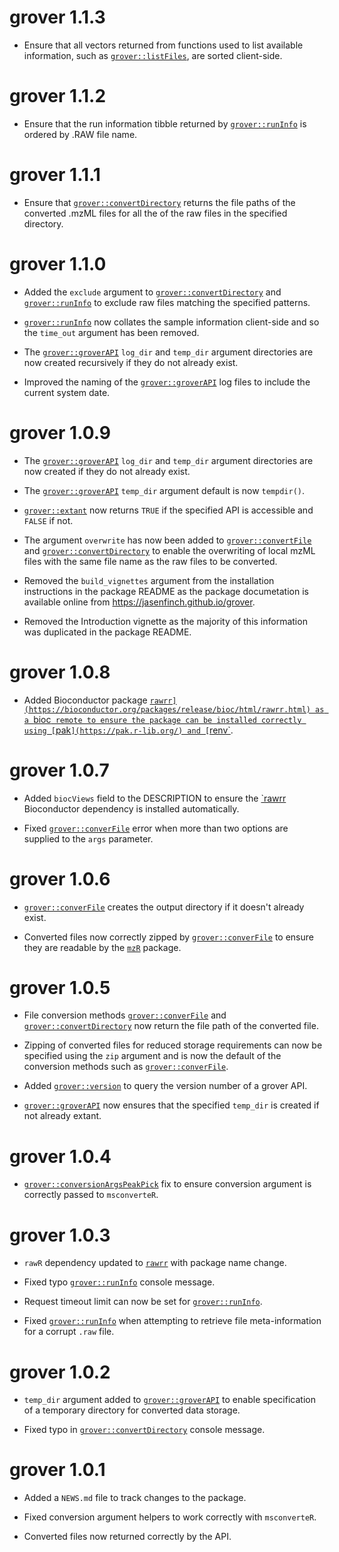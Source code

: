 # grover 1.1.3

* Ensure that all vectors returned from functions used to list available information, such as [`grover::listFiles`](https://jasenfinch.github.io/grover/reference/list.html), are sorted client-side.

# grover 1.1.2

* Ensure that the run information tibble returned by [`grover::runInfo`](https://jasenfinch.github.io/grover/reference/info.html) is ordered by .RAW file name.

# grover 1.1.1

* Ensure that [`grover::convertDirectory`](https://jasenfinch.github.io/grover/reference/convert.html) returns the file paths of the converted .mzML files for all the of the raw files in the specified directory.

# grover 1.1.0

* Added the `exclude` argument to [`grover::convertDirectory`](https://jasenfinch.github.io/grover/reference/convert.html) and [`grover::runInfo`](https://jasenfinch.github.io/grover/reference/info.html) to exclude raw files matching the specified patterns.

* [`grover::runInfo`](https://jasenfinch.github.io/grover/reference/info.html) now collates the sample information client-side and so the `time_out` argument has been removed.

* The [`grover::groverAPI`](https://jasenfinch.github.io/grover/reference/groverAPI.html) `log_dir` and `temp_dir` argument directories are now created recursively if they do not already exist.

* Improved the naming of the [`grover::groverAPI`](https://jasenfinch.github.io/grover/reference/groverAPI.html) log files to include the current system date.

# grover 1.0.9

* The [`grover::groverAPI`](https://jasenfinch.github.io/grover/reference/groverAPI.html) `log_dir` and `temp_dir` argument directories are now created if they do not already exist.

* The [`grover::groverAPI`](https://jasenfinch.github.io/grover/reference/groverAPI.html) `temp_dir` argument default is now `tempdir()`. 

* [`grover::extant`](https://jasenfinch.github.io/grover/reference/extant.html) now returns `TRUE` if the specified API is accessible and `FALSE` if not.

* The argument `overwrite` has now been added to [`grover::convertFile`](https://jasenfinch.github.io/grover/reference/convert.html) and [`grover::convertDirectory`](https://jasenfinch.github.io/grover/reference/convert.html) to enable the overwriting of local mzML files with the same file name as the raw files to be converted.

* Removed the `build_vignettes` argument from the installation instructions in the package README as the package documetation is available online from https://jasenfinch.github.io/grover.

* Removed the Introduction vignette as the majority of this information was duplicated in the package README.

# grover 1.0.8

* Added Bioconductor package [`rawrr](https://bioconductor.org/packages/release/bioc/html/rawrr.html) as a `bioc` remote to ensure the package can be installed correctly using [`pak`](https://pak.r-lib.org/) and [`renv`](https://rstudio.github.io/renv/articles/renv.html).

# grover 1.0.7

* Added `biocViews` field to the DESCRIPTION to ensure the [`rawrr](https://bioconductor.org/packages/release/bioc/html/rawrr.html) Bioconductor dependency is installed automatically.

* Fixed [`grover::converFile`](https://jasenfinch.github.io/grover/reference/convert.html) error when more than two options are supplied to the `args` parameter.

# grover 1.0.6

* [`grover::converFile`](https://jasenfinch.github.io/grover/reference/convert.html) creates the output directory if it doesn't already exist.

* Converted files now correctly zipped by [`grover::converFile`](https://jasenfinch.github.io/grover/reference/convert.html) to ensure they are readable by the [`mzR`](https://www.bioconductor.org/packages/release/bioc/html/mzR.html) package.

# grover 1.0.5

* File conversion methods [`grover::converFile`](https://jasenfinch.github.io/grover/reference/convert.html) and [`grover::convertDirectory`](https://jasenfinch.github.io/grover/reference/convert.html) now return the file path of the converted file.

* Zipping of converted files for reduced storage requirements can now be specified using the `zip` argument and is now the default of the conversion methods such as [`grover::converFile`](https://jasenfinch.github.io/grover/reference/convert.html).

* Added [`grover::version`](https://jasenfinch.github.io/grover/reference/version.html) to query the version number of a grover API.

* [`grover::groverAPI`](https://jasenfinch.github.io/grover/reference/groverAPI.html) now ensures that the specified `temp_dir` is created if not already extant.

# grover 1.0.4

* [`grover::conversionArgsPeakPick`](https://jasenfinch.github.io/grover/reference/conversionArgs.html) fix to ensure conversion argument is correctly passed to `msconverteR`.

# grover 1.0.3

* `rawR` dependency updated to [`rawrr`](https://github.com/fgcz/rawrr) with package name change.

* Fixed typo [`grover::runInfo`](https://jasenfinch.github.io/grover/reference/info.html) console message. 

* Request timeout limit can now be set for [`grover::runInfo`](https://jasenfinch.github.io/grover/reference/info.html).

* Fixed [`grover::runInfo`](https://jasenfinch.github.io/grover/reference/info.html) when attempting to retrieve file meta-information for a corrupt `.raw` file.

# grover 1.0.2

* `temp_dir` argument added to [`grover::groverAPI`](https://jasenfinch.github.io/grover/reference/groverAPI.html) to enable specification of a temporary directory for converted data storage.

* Fixed typo in [`grover::convertDirectory`](https://jasenfinch.github.io/grover/reference/convert.html) console message. 

# grover 1.0.1

* Added a `NEWS.md` file to track changes to the package.

* Fixed conversion argument helpers to work correctly with `msconverteR`.

* Converted files now returned correctly by the API.
